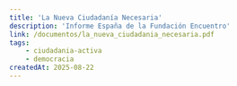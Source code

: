 ```yaml
---
title: 'La Nueva Ciudadanía Necesaria'
description: 'Informe España de la Fundación Encuentro'
link: /documentos/la_nueva_ciudadania_necesaria.pdf
tags:
    - ciudadania-activa
    - democracia
createdAt: 2025-08-22
---
```

